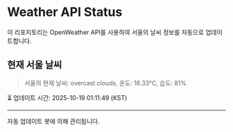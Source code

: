 
# Weather API Status

이 리포지토리는 OpenWeather API를 사용하여 서울의 날씨 정보를 자동으로 업데이트합니다.

## 현재 서울 날씨
> 서울의 현재 날씨: overcast clouds, 온도: 16.33°C, 습도: 81%

⏳ 업데이트 시간: 2025-10-19 01:11:49 (KST)

---
자동 업데이트 봇에 의해 관리됩니다.
